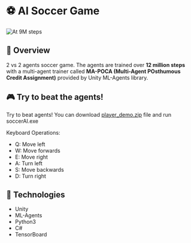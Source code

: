 # ⚽ AI Soccer Game
![At 9M steps](inference_003_7M.gif)

## 🤖 Overview
2 vs 2 agents soccer game. The agents are trained over **12 million steps** with a multi-agent trainer called **MA-POCA (Multi-Agent POsthumous Credit Assignment)** provided by Unity ML-Agents library.

## 🎮 Try to beat the agents!
Try to beat agents! You can download [player_demo.zip](player_demo.zip) file and run soccerAI.exe

Keyboard Operations:
- Q: Move left
- W: Move forwards
- E: Move right
- A: Turn left
- S: Move backwards
- D: Turn right

## 🦾 Technologies
- Unity
- ML-Agents
- Python3
- C#
- TensorBoard
